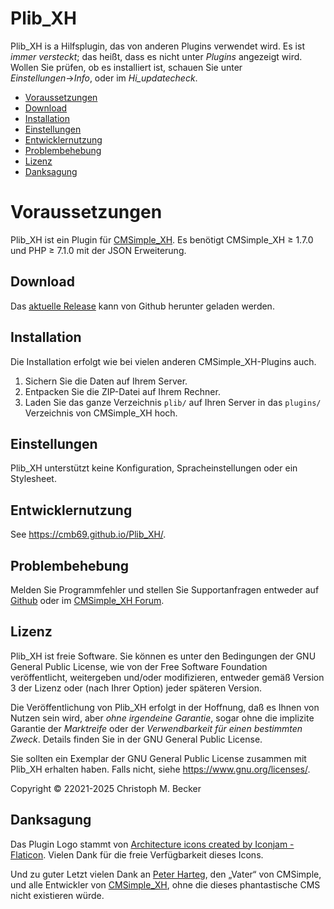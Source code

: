 # Plib_XH

Plib_XH is a Hilfsplugin, das von anderen Plugins verwendet wird.
Es ist *immer* *versteckt*; das heißt, dass es nicht unter *Plugins* angezeigt wird.
Wollen Sie prüfen, ob es installiert ist, schauen Sie unter *Einstellungen*→*Info*,
oder im *Hi_updatecheck*.

- [Voraussetzungen](#voraussetzungen)
- [Download](#download)
- [Installation](#installation)
- [Einstellungen](#einstellungen)
- [Entwicklernutzung](#entwicklernutzung)
- [Problembehebung](#problembehebung)
- [Lizenz](#lizenz)
- [Danksagung](#danksagung)

# Voraussetzungen

Plib_XH ist ein Plugin für [CMSimple_XH](https://www.cmsimple-xh.org/de/).
Es benötigt CMSimple_XH ≥ 1.7.0 und PHP ≥ 7.1.0 mit der JSON Erweiterung.

## Download

Das [aktuelle Release](https://github.com/cmb69/plib_xh/releases/latest)
kann von Github herunter geladen werden.

## Installation

Die Installation erfolgt wie bei vielen anderen CMSimple_XH-Plugins auch.

1. Sichern Sie die Daten auf Ihrem Server.
1. Entpacken Sie die ZIP-Datei auf Ihrem Rechner.
1. Laden Sie das ganze Verzeichnis `plib/` auf Ihren Server
   in das `plugins/` Verzeichnis von CMSimple_XH hoch.

## Einstellungen

Plib_XH unterstützt keine Konfiguration, Spracheinstellungen oder ein Stylesheet.

## Entwicklernutzung

See https://cmb69.github.io/Plib_XH/.

## Problembehebung

Melden Sie Programmfehler und stellen Sie Supportanfragen entweder auf
[Github](https://github.com/cmb69/plib_xh/issues)
oder im [CMSimple_XH Forum](https://cmsimpleforum.com/).

## Lizenz

Plib_XH ist freie Software. Sie können es unter den Bedingungen
der GNU General Public License, wie von der Free Software Foundation
veröffentlicht, weitergeben und/oder modifizieren, entweder gemäß
Version 3 der Lizenz oder (nach Ihrer Option) jeder späteren Version.

Die Veröffentlichung von Plib_XH erfolgt in der Hoffnung, daß es
Ihnen von Nutzen sein wird, aber *ohne irgendeine Garantie*, sogar ohne
die implizite Garantie der *Marktreife* oder der *Verwendbarkeit für einen
bestimmten Zweck*. Details finden Sie in der GNU General Public License.

Sie sollten ein Exemplar der GNU General Public License zusammen mit
Plib_XH erhalten haben. Falls nicht, siehe
<https://www.gnu.org/licenses/>.

Copyright © 22021-2025 Christoph M. Becker

## Danksagung

Das Plugin Logo stammt von
[Architecture icons created by Iconjam - Flaticon](https://www.flaticon.com/free-icons/architecture).
Vielen Dank für die freie Verfügbarkeit dieses Icons.

Und zu guter Letzt vielen Dank an
[Peter Harteg](https://www.harteg.dk/), den „Vater“ von CMSimple,
und alle Entwickler von [CMSimple_XH](https://www.cmsimple-xh.org/de/),
ohne die dieses phantastische CMS nicht existieren würde.

